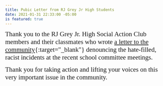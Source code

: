 ```yaml
---
title: Pubic Letter from RJ Grey Jr High Students
date: 2021-01-31 22:33:00 -05:00
is featured: true
---
```


<span style="font-family:Papyrus; font-size:1.5em;">Thank you to the RJ Grey Jr. High Social Action Club members and their classmates who wrote [a letter to the community](https://drive.google.com/file/d/1bxOqB21w7-pdIyj9RRR58-hv_6bCN6D4/view?usp=sharing){:target="_blank"} denouncing the hate-filled, racist incidents at the recent school committee meetings.</span>

<span style="font-family:Papyrus; font-size:1.5em;">Thank you for taking action and lifting your voices on this very important issue in the community.</span>

